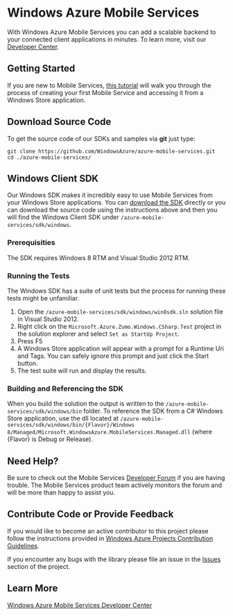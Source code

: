 # Windows Azure Mobile Services

With Windows Azure Mobile Services you can add a scalable backend to your connected client applications in minutes. To learn more, visit our [Developer Center](http://www.windowsazure.com/en-us/develop/mobile).

## Getting Started

If you are new to Mobile Services, [this tutorial](https://www.windowsazure.com/en-us/develop/mobile/tutorials/get-started/) will walk you through the process of creating your first Mobile Service and accessing it from a Windows Store application.

## Download Source Code

To get the source code of our SDKs and samples via **git** just type:

    git clone https://github.com/WindowsAzure/azure-mobile-services.git
    cd ./azure-mobile-services/

## Windows Client SDK

Our Windows SDK makes it incredibly easy to use Mobile Services from your Windows Store applications. You can [download the SDK](http://go.microsoft.com/fwlink/?LinkId=257545&clcid=0x409) directly or you can download the source code using the instructions above and then you will find the Windows Client SDK under ```/azure-mobile-services/sdk/windows```.

### Prerequisities

The SDK requires Windows 8 RTM and Visual Studio 2012 RTM.

### Running the Tests

The Windows SDK has a suite of unit tests but the process for running these tests might be unfamiliar. 

1. Open the ```/azure-mobile-services/sdk/windows/win8sdk.sln``` solution file in Visual Studio 2012.
2. Right click on the ```Microsoft.Azure.Zumo.Windows.CSharp.Test``` project in the solution explorer and select ```Set as StartUp Project```.
3. Press F5
4. A Windows Store application will appear with a prompt for a Runtime Uri and Tags. You can safely ignore this prompt and just click the Start button.
5. The test suite will run and display the results.

### Building and Referencing the SDK

When you build the solution the output is written to the  ```/azure-mobile-services/sdk/windows/bin``` folder. To reference the SDK from a C# Windows Store application, use the dll located at
 ```/azure-mobile-services/sdk/windows/bin/{Flavor}/Windows 8/Managed/Microsoft.WindowsAzure.MobileServices.Managed.dll``` (where {Flavor} is Debug or Release).

## Need Help?

Be sure to check out the Mobile Services [Developer Forum](http://social.msdn.microsoft.com/Forums/en-US/azuremobile/) if you are having trouble. The Mobile Services product team actively monitors the forum and will be more than happy to assist you.

## Contribute Code or Provide Feedback

If you would like to become an active contributor to this project please follow the instructions provided in [Windows Azure Projects Contribution Guidelines](http://windowsazure.github.com/guidelines.html).

If you encounter any bugs with the library please file an issue in the [Issues](https://github.com/WindowsAzure/azure-mobile-services/issues) section of the project.

## Learn More
[Windows Azure Mobile Services Developer Center](http://www.windowsazure.com/en-us/develop/mobile)
